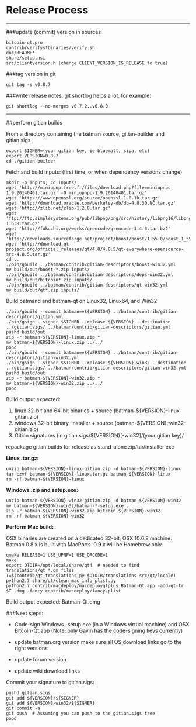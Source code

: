 Release Process
====================

* * *

###update (commit) version in sources


	bitcoin-qt.pro
	contrib/verifysfbinaries/verify.sh
	doc/README*
	share/setup.nsi
	src/clientversion.h (change CLIENT_VERSION_IS_RELEASE to true)

###tag version in git

	git tag -s v0.8.7

###write release notes. git shortlog helps a lot, for example:

	git shortlog --no-merges v0.7.2..v0.8.0

* * *

##perform gitian builds

 From a directory containing the batman source, gitian-builder and gitian.sigs
  
	export SIGNER=(your gitian key, ie bluematt, sipa, etc)
	export VERSION=0.8.7
	cd ./gitian-builder

 Fetch and build inputs: (first time, or when dependency versions change)

	mkdir -p inputs; cd inputs/
	wget 'http://miniupnp.free.fr/files/download.php?file=miniupnpc-1.9.20140401.tar.gz' -O miniupnpc-1.9.20140401.tar.gz'
	wget 'https://www.openssl.org/source/openssl-1.0.1k.tar.gz'
	wget 'http://download.oracle.com/berkeley-db/db-4.8.30.NC.tar.gz'
	wget 'http://zlib.net/zlib-1.2.8.tar.gz'
	wget 'ftp://ftp.simplesystems.org/pub/libpng/png/src/history/libpng16/libpng-1.6.8.tar.gz'
	wget 'http://fukuchi.org/works/qrencode/qrencode-3.4.3.tar.bz2'
	wget 'http://downloads.sourceforge.net/project/boost/boost/1.55.0/boost_1_55_0.tar.bz2'
	wget 'http://download.qt-project.org/official_releases/qt/4.8/4.8.5/qt-everywhere-opensource-src-4.8.5.tar.gz'
	cd ..
	./bin/gbuild ../batman/contrib/gitian-descriptors/boost-win32.yml
	mv build/out/boost-*.zip inputs/
	./bin/gbuild ../batman/contrib/gitian-descriptors/deps-win32.yml
	mv build/out/bitcoin*.zip inputs/
	./bin/gbuild ../batman/contrib/gitian-descriptors/qt-win32.yml
	mv build/out/qt*.zip inputs/

 Build batmand and batman-qt on Linux32, Linux64, and Win32:
  
	./bin/gbuild --commit batman=v${VERSION} ../batman/contrib/gitian-descriptors/gitian.yml
	./bin/gsign --signer $SIGNER --release ${VERSION} --destination ../gitian.sigs/ ../batman/contrib/gitian-descriptors/gitian.yml
	pushd build/out
	zip -r batman-${VERSION}-linux.zip *
	mv batman-${VERSION}-linux.zip ../../
	popd
	./bin/gbuild --commit batman=v${VERSION} ../batman/contrib/gitian-descriptors/gitian-win32.yml
	./bin/gsign --signer $SIGNER --release ${VERSION}-win32 --destination ../gitian.sigs/ ../batman/contrib/gitian-descriptors/gitian-win32.yml
	pushd build/out
	zip -r batman-${VERSION}-win32.zip *
	mv batman-${VERSION}-win32.zip ../../
	popd

  Build output expected:

  1. linux 32-bit and 64-bit binaries + source (batman-${VERSION}-linux-gitian.zip)
  2. windows 32-bit binary, installer + source (batman-${VERSION}-win32-gitian.zip)
  3. Gitian signatures (in gitian.sigs/${VERSION}[-win32]/(your gitian key)/

repackage gitian builds for release as stand-alone zip/tar/installer exe

**Linux .tar.gz:**

	unzip batman-${VERSION}-linux-gitian.zip -d batman-${VERSION}-linux
	tar czvf batman-${VERSION}-linux.tar.gz batman-${VERSION}-linux
	rm -rf batman-${VERSION}-linux

**Windows .zip and setup.exe:**

	unzip batman-${VERSION}-win32-gitian.zip -d batman-${VERSION}-win32
	mv batman-${VERSION}-win32/batman-*-setup.exe .
	zip -r batman-${VERSION}-win32.zip bitcoin-${VERSION}-win32
	rm -rf batman-${VERSION}-win32

**Perform Mac build:**

  OSX binaries are created on a dedicated 32-bit, OSX 10.6.8 machine.
  Batman 0.8.x is built with MacPorts.  0.9.x will be Homebrew only.

	qmake RELEASE=1 USE_UPNP=1 USE_QRCODE=1
	make
	export QTDIR=/opt/local/share/qt4  # needed to find translations/qt_*.qm files
	T=$(contrib/qt_translations.py $QTDIR/translations src/qt/locale)
	python2.7 share/qt/clean_mac_info_plist.py
	python2.7 contrib/macdeploy/macdeployqtplus Batman-Qt.app -add-qt-tr $T -dmg -fancy contrib/macdeploy/fancy.plist

 Build output expected: Batman-Qt.dmg

###Next steps:

* Code-sign Windows -setup.exe (in a Windows virtual machine) and
  OSX Bitcoin-Qt.app (Note: only Gavin has the code-signing keys currently)

* update batman.org version
  make sure all OS download links go to the right versions

* update forum version

* update wiki download links

Commit your signature to gitian.sigs:

	pushd gitian.sigs
	git add ${VERSION}/${SIGNER}
	git add ${VERSION}-win32/${SIGNER}
	git commit -a
	git push  # Assuming you can push to the gitian.sigs tree
	popd

